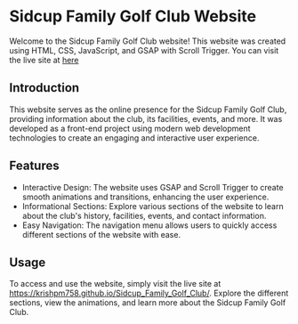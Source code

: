 # Sidcup Family Golf Club Website


Welcome to the Sidcup Family Golf Club website! This website was created using HTML, CSS, JavaScript, and GSAP with Scroll Trigger. You can visit the live site at [here](https://krishpm758.github.io/Sidcup_Family_Golf_Club/)

## Introduction

This website serves as the online presence for the Sidcup Family Golf Club, providing information about the club, its facilities, events, and more. It was developed as a front-end project using modern web development technologies to create an engaging and interactive user experience.

## Features

* Interactive Design: The website uses GSAP and Scroll Trigger to create smooth animations and transitions, enhancing the user experience.
* Informational Sections: Explore various sections of the website to learn about the club's history, facilities, events, and contact information.
* Easy Navigation: The navigation menu allows users to quickly access different sections of the website with ease.

## Usage

To access and use the website, simply visit the live site at https://krishpm758.github.io/Sidcup_Family_Golf_Club/. Explore the different sections, view the animations, and learn more about the Sidcup Family Golf Club.
